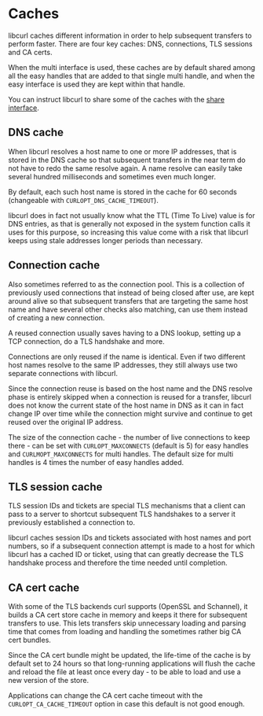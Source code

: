 # Caches

libcurl caches different information in order to help subsequent transfers to
perform faster. There are four key caches: DNS, connections, TLS sessions and
CA certs.

When the multi interface is used, these caches are by default shared among all
the easy handles that are added to that single multi handle, and when the easy
interface is used they are kept within that handle.

You can instruct libcurl to share some of the caches with the
[share interface](sharing.md).

## DNS cache

When libcurl resolves a host name to one or more IP addresses, that is stored
in the DNS cache so that subsequent transfers in the near term do not have to
redo the same resolve again. A name resolve can easily take several hundred
milliseconds and sometimes even much longer.

By default, each such host name is stored in the cache for 60 seconds
(changeable with `CURLOPT_DNS_CACHE_TIMEOUT`).

libcurl does in fact not usually know what the TTL (Time To Live) value is for
DNS entries, as that is generally not exposed in the system function calls it
uses for this purpose, so increasing this value come with a risk that libcurl
keeps using stale addresses longer periods than necessary.

## Connection cache

Also sometimes referred to as the connection pool. This is a collection of
previously used connections that instead of being closed after use, are kept
around alive so that subsequent transfers that are targeting the same host
name and have several other checks also matching, can use them instead of
creating a new connection.

A reused connection usually saves having to a DNS lookup, setting up a TCP
connection, do a TLS handshake and more.

Connections are only reused if the name is identical. Even if two different
host names resolve to the same IP addresses, they still always use two
separate connections with libcurl.

Since the connection reuse is based on the host name and the DNS resolve phase
is entirely skipped when a connection is reused for a transfer, libcurl does
not know the current state of the host name in DNS as it can in fact change IP
over time while the connection might survive and continue to get reused over
the original IP address.

The size of the connection cache - the number of live connections to keep
there - can be set with `CURLOPT_MAXCONNECTS` (default is 5) for easy handles
and `CURLMOPT_MAXCONNECTS` for multi handles. The default size for multi
handles is 4 times the number of easy handles added.

## TLS session cache

TLS session IDs and tickets are special TLS mechanisms that a client can pass
to a server to shortcut subsequent TLS handshakes to a server it previously
established a connection to.

libcurl caches session IDs and tickets associated with host names and port
numbers, so if a subsequent connection attempt is made to a host for which
libcurl has a cached ID or ticket, using that can greatly decrease the TLS
handshake process and therefore the time needed until completion.

## CA cert cache

With some of the TLS backends curl supports (OpenSSL and Schannel), it builds
a CA cert store cache in memory and keeps it there for subsequent transfers to
use. This lets transfers skip unnecessary loading and parsing time that comes
from loading and handling the sometimes rather big CA cert bundles.

Since the CA cert bundle might be updated, the life-time of the cache is by
default set to 24 hours so that long-running applications will flush the cache
and reload the file at least once every day - to be able to load and use a new
version of the store.

Applications can change the CA cert cache timeout with the
`CURLOPT_CA_CACHE_TIMEOUT` option in case this default is not good enough.
